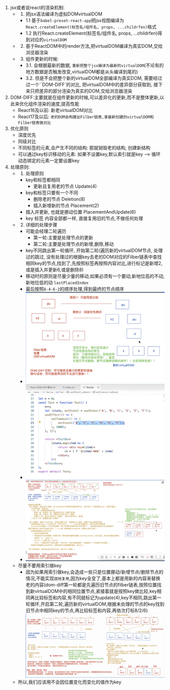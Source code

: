 1. jsx或者说react的渲染机制:
    - 1. 把jsx语法编译为虚拟DOMvirtualDOM
        - 1.1 基于`babel-preset-react-app`把jsx视图编译为`React.createElement(标签名/组件名, props, ...childrfen)`格式
        - 1.2 执行React.createElement(标签名/组件名, props, ...childrfen)得到对应的`virtualDOM`
    - 2. 基于ReactDOM中的render方法,把virtualDOM编译为真实DOM,交给浏览器渲染
    - 3. 组件更新的时候:
        - 3.1. 会根据最新的数据, `重新把整个jsx编译为最新的virtualDOM`(不论有的地方数据是否触发改变,virtualDOM都是从头编译到尾的)
        - 3.2. 但是不会把整个新的virtualDOM全部编译为真实DOM, 需要经过过一个``DOM-DIFF`的对比, 把virtualDOM中的差异部分获取到, 接下来只把差异的部分渲染为真实的DOM,交给浏览器渲染
2. DOM-DIFF:主要就是在组件更新的时候,可以差异化的更新,而不是整体更新,以此来优化组件渲染的速度,提高性能
    - React16及以前: 新老virtualDOM对比
    - React17及以后: `老的DOM会构建出Filber链表,拿最新创建的virtualDOM和Filber链表做对比`
3. 优化原则
    - 深度优先
    - 同级对比
    - 不同标签的元素,会产生不同的结构: 那就销毁老的结构, 创建新结构
    - 可以通过key标识移动的元素: 如果不设置key,默认索引就是key  --> 循环动态绑定的元素一定要设置key
4. 处理原则:
    - 1. 处理原则
        -  key和标签都相同
            - 更新且复用老的节点 Update(4)
        - key和标签只要有一个不同
            - 删除老的节点 Deletion(8)
            - 插入新增新的节点 Placement(2)
        - 插入并更新, 也就是挪动位置 PlacementAndUpdate(6)
        - key 标签 内容全部都一样, 直接复用旧的节点,不做任何处理
    - 2. 详细的处理步骤
        - 可能会经理二轮遍历
            - 第一轮:主要是处理节点的更新
            - 第二轮:主要是处理节点的新增,删除,移动
        - key不同跳出第一轮循环, 开始第二轮(遍历新的virtualDOM节点, 处理过的跳过, 没有处理过的根据key去老的DOM对应的Filber链表中查找相同key的节点,找到了,先按照标签再按照内容对比,进行标记是新增2,或是插入并更新6,或是删除8)
        - 移动时的原则是尽量少量的移动,如果必须有一个要动,新地位高的不动,新地位低的动 `lastPlacedIndex`
        - 最后按照`8-4-6-2`的顺序处理,得到最终的节点顺序
        - ![DOM-DIFF和filber算法-1.png](./followPic/DOM-DIFF和filber算法-1.png)
        - ![DOM-DIFF和filber算法-2.png](./followPic/DOM-DIFF和filber算法-2.png)
        - ![DOM-DIFF和filber算法-3.png](./followPic/DOM-DIFF和filber算法-3.png)
    - 尽量不要用索引做key
        - 因为如果用索引做key,会造成一些只是位置挪动/新增节点/删除节点的情况,不能实现`就地复用`,因为key全变了,基本上都是用新的内容来替换老的内容(dom-diff第一轮都是先遍历旧节点的filber链表,按照位置找到新virtualDOM中的相同位置节点,紧接着就是按照key做比较,key相同再比较标签和内容,有不同就标记为update(4),key不相同,跳出第一轮循环,开启第二轮,遍历新的virtualDOM,根据未处理的节点的key找到旧节点中相同key的节点,再比较标签和内容,再依次打标8/2/6)
        ![DOM-DIFF和filber算法-4.png](./followPic/DOM-DIFF和filber算法-4.png)
    - 所以,我们应该用不会因位置变化而变化的值作为key